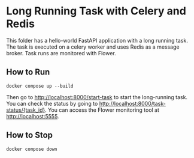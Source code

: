 # Long Running Task with Celery and Redis

This folder has a hello-world FastAPI application with a long running task. The task is executed on a celery worker 
and uses Redis as a message broker. Task runs are monitored with Flower.

## How to Run

```commandline
docker compose up --build
```

Then go to [http://localhost:8000/start-task](http://localhost:8000/start-task) to start the long-running task. 
You can check the status by going to [http://localhost:8000/task-status/{task_id}](http://localhost:8000/task-status/{task_id}).
You can access the Flower monitoring tool at [http://localhost:5555](http://localhost:5555).

## How to Stop

```commandline
docker compose down
```
